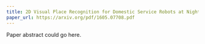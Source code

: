 ```yaml
---
title: 2D Visual Place Recognition for Domestic Service Robots at Night
paper_url: https://arxiv.org/pdf/1605.07708.pdf
---
```

Paper abstract could go here.